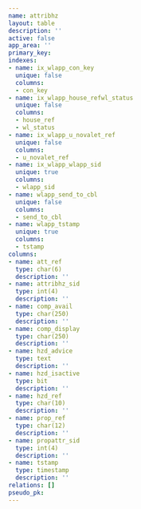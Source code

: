 ```yaml
---
name: attribhz
layout: table
description: ''
active: false
app_area: ''
primary_key: 
indexes:
- name: ix_wlapp_con_key
  unique: false
  columns:
  - con_key
- name: ix_wlapp_house_refwl_status
  unique: false
  columns:
  - house_ref
  - wl_status
- name: ix_wlapp_u_novalet_ref
  unique: false
  columns:
  - u_novalet_ref
- name: ix_wlapp_wlapp_sid
  unique: true
  columns:
  - wlapp_sid
- name: wlapp_send_to_cbl
  unique: false
  columns:
  - send_to_cbl
- name: wlapp_tstamp
  unique: true
  columns:
  - tstamp
columns:
- name: att_ref
  type: char(6)
  description: ''
- name: attribhz_sid
  type: int(4)
  description: ''
- name: comp_avail
  type: char(250)
  description: ''
- name: comp_display
  type: char(250)
  description: ''
- name: hzd_advice
  type: text
  description: ''
- name: hzd_isactive
  type: bit
  description: ''
- name: hzd_ref
  type: char(10)
  description: ''
- name: prop_ref
  type: char(12)
  description: ''
- name: propattr_sid
  type: int(4)
  description: ''
- name: tstamp
  type: timestamp
  description: ''
relations: []
pseudo_pk: 
---
```


